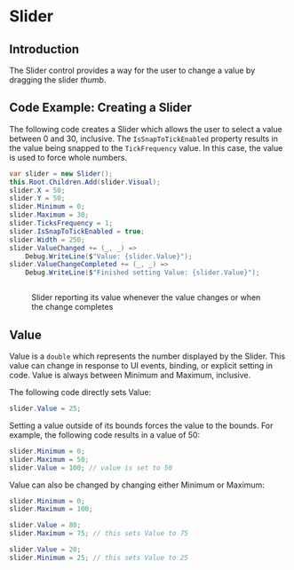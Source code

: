 # Slider

## Introduction

The Slider control provides a way for the user to change a value by dragging the slider _thumb_.

## Code Example: Creating a Slider

The following code creates a Slider which allows the user to select a value between 0 and 30, inclusive.  The `IsSnapToTickEnabled` property results in the value being snapped to the `TickFrequency` value. In this case, the value is used to force whole numbers.

```csharp
var slider = new Slider();
this.Root.Children.Add(slider.Visual);
slider.X = 50;
slider.Y = 50;
slider.Minimum = 0;
slider.Maximum = 30;
slider.TicksFrequency = 1;
slider.IsSnapToTickEnabled = true;
slider.Width = 250;
slider.ValueChanged += (_, _) => 
    Debug.WriteLine($"Value: {slider.Value}");
slider.ValueChangeCompleted += (_, _) => 
    Debug.WriteLine($"Finished setting Value: {slider.Value}");
```

<figure><img src="../../../../.gitbook/assets/24_07 18 09.gif" alt=""><figcaption><p>Slider reporting its value whenever the value changes or when the change completes</p></figcaption></figure>

## Value

Value is a `double` which represents the number displayed by the Slider. This value can change in response to UI events, binding, or explicit setting in code. Value is always between Minimum and Maximum, inclusive.

The following code directly sets Value:

```csharp
slider.Value = 25;
```

Setting a value outside of its bounds forces the value to the bounds. For example, the following code results in a value of 50:

```csharp
slider.Minimum = 0;
slider.Maximum = 50;
slider.Value = 100; // value is set to 50
```

Value can also be changed by changing either Minimum or Maximum:

```csharp
slider.Minimum = 0;
slider.Maximum = 100;

slider.Value = 80;
slider.Maximum = 75; // this sets Value to 75

slider.Value = 20;
slider.Minimum = 25; // this sets Value to 25
```
